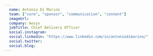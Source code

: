 ```yaml
---
  name: Antonio Di Marino
  team: ["core", "sponsor", "communication", "content"]
  imageUrl: 
  company: Aesys
  jobTitle: Chief Delivery Officer
  social.instagram: 
  social.linkedin: "https://www.linkedin.com/in/antoniodimarino/"
  social.twitter: 
  social.blog: 
---
```


